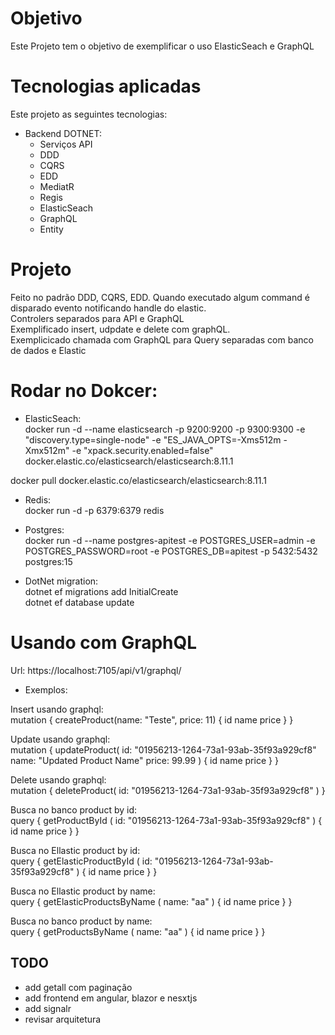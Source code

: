 # Objetivo

Este Projeto tem o objetivo de exemplificar o uso ElasticSeach e GraphQL

# Tecnologias aplicadas

Este projeto as seguintes tecnologias:
* Backend DOTNET:
  *	Serviços API
  *	DDD  
  *	CQRS
  *	EDD  
  *	MediatR
  *	Regis 
  *	ElasticSeach
  *	GraphQL
  *	Entity
 
# Projeto

Feito no padrão DDD, CQRS, EDD. Quando executado algum command é disparado evento notificando handle do elastic.  
Controlers separados para API e GraphQL  
Exemplificado insert, udpdate e delete com graphQL.  
Exemplicicado chamada com GraphQL para Query separadas com banco de dados e Elastic
 
# Rodar no Dokcer:

* ElasticSeach:  
docker run -d --name elasticsearch -p 9200:9200 -p 9300:9300 -e "discovery.type=single-node" -e "ES_JAVA_OPTS=-Xms512m -Xmx512m" -e "xpack.security.enabled=false" docker.elastic.co/elasticsearch/elasticsearch:8.11.1  

docker pull docker.elastic.co/elasticsearch/elasticsearch:8.11.1  

* Redis:  
docker run -d -p 6379:6379 redis

* Postgres:  
docker run -d --name postgres-apitest -e POSTGRES_USER=admin -e POSTGRES_PASSWORD=root -e POSTGRES_DB=apitest -p 5432:5432 postgres:15  

* DotNet migration:  
dotnet ef migrations add InitialCreate  
dotnet ef database update  

# Usando com GraphQL  

Url: https://localhost:7105/api/v1/graphql/  

* Exemplos:

Insert usando graphql:     
mutation {
  createProduct(name: "Teste", price: 11) { 
    id
    name
    price
  }
}

Update usando graphql:    
mutation {
  updateProduct(
    id: "01956213-1264-73a1-93ab-35f93a929cf8"
    name: "Updated Product Name"
    price: 99.99
  ) {
    id
    name
    price
  }
}

Delete usando graphql:    
mutation {
  deleteProduct(
    id: "01956213-1264-73a1-93ab-35f93a929cf8"
  ) 
}

Busca no banco product by id:  
query {
  getProductById (
    id: "01956213-1264-73a1-93ab-35f93a929cf8"
  ) {
    id
    name
    price
  }
}  

Busca no Ellastic product by id:  
query {
  getElasticProductById (
    id: "01956213-1264-73a1-93ab-35f93a929cf8"
  ) {
    id
    name
    price
  }
}  

Busca no Ellastic product by name:   
query {
  getElasticProductsByName (
    name: "aa"
  ) {
    id
    name
    price
  }
}  

Busca no banco product by name:   
query {
  getProductsByName (
    name: "aa"
  ) {
    id
    name
    price
  }
}  

## TODO

- add getall com paginação
- add frontend em angular, blazor e nesxtjs
- add signalr
- revisar arquitetura 
